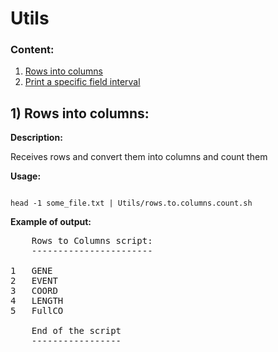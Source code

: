 # Utils

### Content:

1. [Rows into columns](#rows)
2. [Print a specific field interval](#interval)

## 1) <a id='rows'></a> Rows into columns:

**Description:**

Receives rows and convert them into columns and count them

**Usage:**

```{r}

head -1 some_file.txt | Utils/rows.to.columns.count.sh

```
**Example of output:**

<pre>
    Rows to Columns script:
    -----------------------

1   GENE
2   EVENT
3   COORD
4   LENGTH
5   FullCO

    End of the script
    -----------------
</pre>
